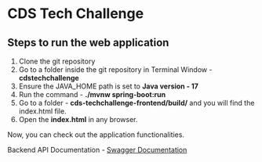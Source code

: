 # CDS Tech Challenge

## Steps to run the web application

1. Clone the git repository
2. Go to a folder inside the git repository in Terminal Window - **cdstechchallenge**
3. Ensure the JAVA_HOME path is set to **Java version - 17**
4. Run the command - **./mvnw spring-boot:run**
5. Go to a folder - **cds-techchallenge-frontend/build/** and you will find the index.html file.
6. Open the **index.html** in any browser.

Now, you can check out the application functionalities.

Backend API Documentation - [Swagger Documentation](https://rijildaniel-blaze.github.io/cds-techchallenge/)

